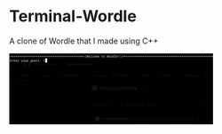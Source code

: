 # Terminal-Wordle
A clone of Wordle that I made using C++

![wordle_terminal](https://github.com/HensyRodriguez/Terminal-Wordle/blob/main/wordle_terminal.gif?raw=true)
